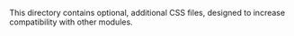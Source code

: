 This directory contains optional, additional CSS files, designed to increase compatibility with other modules.
